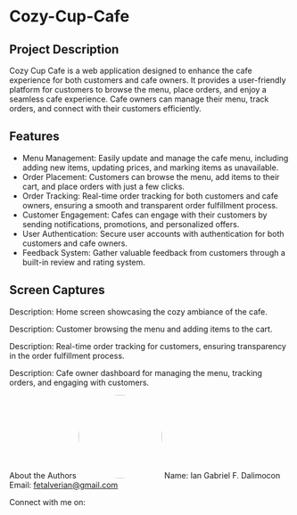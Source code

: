 # Cozy-Cup-Cafe

## Project Description
Cozy Cup Cafe is a web application designed to enhance the cafe experience for both customers and cafe owners. It provides a user-friendly platform for customers to browse the menu, place orders, and enjoy a seamless cafe experience. Cafe owners can manage their menu, track orders, and connect with their customers efficiently.

## Features
- Menu Management: Easily update and manage the cafe menu, including adding new items, updating prices, and marking items as unavailable.
- Order Placement: Customers can browse the menu, add items to their cart, and place orders with just a few clicks.
- Order Tracking: Real-time order tracking for both customers and cafe owners, ensuring a smooth and transparent order fulfillment process.
- Customer Engagement: Cafes can engage with their customers by sending notifications, promotions, and personalized offers.
- User Authentication: Secure user accounts with authentication for both customers and cafe owners.
- Feedback System: Gather valuable feedback from customers through a built-in review and rating system.

## Screen Captures
  
Description: Home screen showcasing the cozy ambiance of the cafe.


Description: Customer browsing the menu and adding items to the cart.


Description: Real-time order tracking for customers, ensuring transparency in the order fulfillment process.


Description: Cafe owner dashboard for managing the menu, tracking orders, and engaging with customers.

About the Authors
<img src="your_image_url_from_github.jpg" width="150" style="border-radius:50%"/>
Name: Ian Gabriel F. Dalimocon
Email: fetalverian@gmail.com

Connect with me on:


